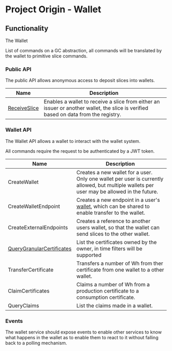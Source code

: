 # Project Origin - Wallet

## Functionality

The Wallet

List of commands on a GC abstraction, all commands will be translated by the wallet to primitive slice commands.

### Public API

The public API allows anonymous access to deposit slices into wallets.

|  Name   | Description |
| - | - |
| [ReceiveSlice](api/receive_slice.md) | Enables a wallet to receive a slice from either an issuer or another wallet, the slice is verified based on data from the registry. |

### Wallet API

The Wallet API allows a wallet to interact with the wallet system.

All commands require the request to be authenticated by a JWT token.

| Name | Description |
| ---- | ----------- |
| CreateWallet | Creates a new wallet for a user. Only one wallet per user is currently allowed, but multiple wallets per user may be allowed in the future. |
| CreateWalletEndpoint | Creates a new endpoint in a user's [wallet](concepts/wallet.md), which can be shared to enable transfer to the wallet. |
| CreateExternalEndpoints | Creates a reference to another users wallet, so that the wallet can send slices to the other wallet. |
| [QueryGranularCertificates](api/query-certificates.md) | List the certificates owned by the owner, in time filters will be supported |
| TransferCertificate | Transfers a number of Wh from ther certificate from one wallet to a other wallet. |
| ClaimCertificates | Claims a number of Wh from a production certificate to a consumption certificate. |
| QueryClaims | List the claims made in a wallet. |

### Events

The wallet service should expose events to enable other services
to know what happens in the wallet as to enable them to react to it
without falling back to a polling mechanism.

